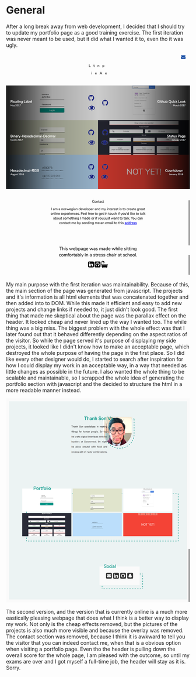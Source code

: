 # General

After a long break away from web development, I decided that I should try to update my portfolio page as a good training exercise. The first iteration was never meant to be used, but it did what I wanted it to, even tho it was ugly.

![first](ver1.png)

My main purpose with the first iteration was maintainability. Because of this, the main section of the page was generated from javascript. The projects and it's information is all html elements that was concatenated together and then added into to DOM. While this made it efficient and easy to add new projects and change links if needed to, it just didn't look good. The first thing that made me skeptical about the page was the parallax effect on the header. It looked cheap and never lined up the way I wanted too. The while thing was a big miss. The biggest problem with the whole effect was that I later found out that it behaved differently depending on the aspect ratios of the visitor. So while the page served it's purpose of displaying my side projects, it looked like I didn't know how to make an acceptable page, which destroyed the whole purpose of having the page in the first place. So I did like every other designer would do, I started to search after inspiration for how I could display my work in an acceptable way, in a way that needed as little changes as possible in the future. I also wanted the whole thing to be scalable and maintainable, so I scrapped the whole idea of generating the portfolio section with javascript and the decided to structure the html in a more readable manner instead.

![second](ver2.png)

The second version, and the version that is currently online is a much more eastically pleasing webpage that does what I think is a better way to display my work. Not only is the cheap effects removed, but the pictures of the projects is also much more visible and because the overlay was removed. The contact section was removed, because I think it is awkward to tell you the visitor that you can indeed contact me, when that is a obvious option when visiting a portfolio page. Even tho the header is pulling down the overall score for the whole page, I am pleased with the outcome, so until my exams are over and I got myself a full-time job, the header will stay as it is. Sorry.
